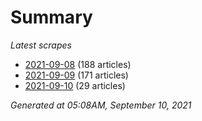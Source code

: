 # Summary
*Latest scrapes*
* [2021-09-08](https://github.com/nuuuwan/news_lk/blob/data/news_lk.2021-09-08.json) (188 articles)
* [2021-09-09](https://github.com/nuuuwan/news_lk/blob/data/news_lk.2021-09-09.json) (171 articles)
* [2021-09-10](https://github.com/nuuuwan/news_lk/blob/data/news_lk.2021-09-10.json) (29 articles)

*Generated at 05:08AM, September 10, 2021*
